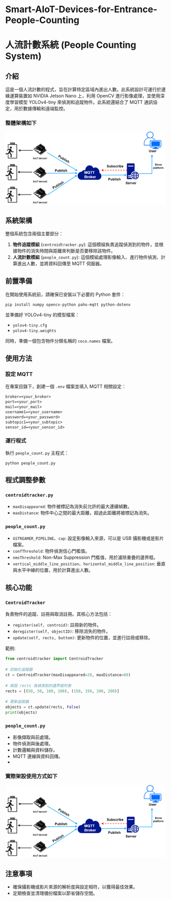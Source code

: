 # Smart-AIoT-Devices-for-Entrance-People-Counting

# 人流計數系統 (People Counting System)

## 介紹
這是一個人流計數的程式，旨在計算特定區域內進出人數。此系統設計可運行於邊緣運算裝置如 NVIDIA Jetson Nano 上，利用 OpenCV 進行影像處理，並使用深度學習模型 YOLOv4-tiny 來偵測和追蹤物件。此系統還結合了 MQTT 通訊協定，用於數據傳輸和遠端監控。

### 整體架構如下

![image](https://github.com/willy3368/Smart-AIoT-Devices-for-Entrance-People-Counting/blob/main/img/%E6%9E%B6%E6%A7%8B%E5%9C%96.png)

## 系統架構
整個系統包含兩個主要部分：
1. **物件追蹤模組** (`centroidtracker.py`): 這個模組負責追蹤偵測到的物件，並根據物件的消失時間與距離來判斷是否要移除該物件。
2. **人流計數模組** (`people_count.py`): 這個模組處理影像輸入、進行物件偵測、計算進出人數，並將資料回傳至 MQTT 伺服器。

## 前置準備
在開始使用系統前，請確保已安裝以下必要的 Python 套件：
```
pip install numpy opencv-python paho-mqtt python-dotenv
```
並準備好 YOLOv4-tiny 的模型檔案：
- `yolov4-tiny.cfg`
- `yolov4-tiny.weights`

同時，準備一個包含物件分類名稱的 `coco.names` 檔案。

## 使用方法
### 設定 MQTT
在專案目錄下，創建一個 `.env` 檔案並填入 MQTT 相關設定：
```
broker=<your_broker>
port=<your_port>
mail=<your_mail>
username1=<your_username>
password=<your_password>
subtopic1=<your_subtopic>
sensor_id=<your_sensor_id>
```

### 運行程式
執行 `people_count.py` 主程式：
```
python people_count.py
```

## 程式調整參數
### `centroidtracker.py`
- `maxDisappeared`: 物件被標記為消失前允許的最大連續幀數。
- `maxDistance`: 物件中心之間的最大距離，超過此距離將被標記為消失。

### `people_count.py`
- `GSTREAMER_PIPELINE`、`cap`: 設定影像輸入來源，可以是 USB 攝影機或是影片檔案。
- `confThreshold`: 物件偵測信心門檻值。
- `nmsThreshold`: Non-Max Suppression 門檻值，用於濾除重疊的邊界框。
- `vertical_middle_line_position`、`horizontal_middle_line_position`: 垂直與水平中線的位置，用於計算進出人數。

## 核心功能
### `CentroidTracker`
負責物件的追蹤、註冊與取消註冊。其核心方法包括：
- `register(self, centroid)`: 註冊新的物件。
- `deregister(self, objectID)`: 移除消失的物件。
- `update(self, rects, buttom)`: 更新物件的位置，並進行註冊或移除。

範例:
```python
from centroidtracker import CentroidTracker

# 初始化追蹤器
ct = CentroidTracker(maxDisappeared=20, maxDistance=80)

# 假設 rects 為偵測到的邊界框列表
rects = [(50, 50, 100, 100), (150, 150, 200, 200)]

# 更新追蹤器
objects = ct.update(rects, False)
print(objects)
```

### `people_count.py`
- 影像擷取與前處理。
- 物件偵測與後處理。
- 計數邏輯與資料儲存。
- MQTT 連線與資料回傳。
- 
### 實際架設使用方式如下

![image](https://github.com/willy3368/Smart-AIoT-Devices-for-Entrance-People-Counting/blob/main/img/%E6%9E%B6%E6%A7%8B%E5%9C%96.png)

## 注意事項
- 確保攝影機或影片來源的解析度與設定相符，以獲得最佳效果。
- 定期檢查並清理備份檔案以節省儲存空間。

